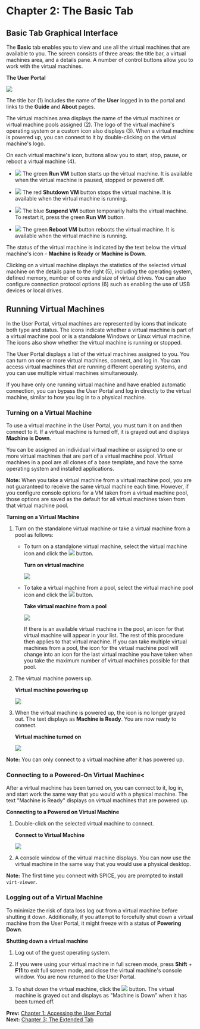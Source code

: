 # Chapter 2: The Basic Tab

## Basic Tab Graphical Interface

The **Basic** tab enables you to view and use all the virtual machines that are available to you. The screen consists of three areas: the title bar, a virtual machines area, and a details pane. A number of control buttons allow you to work with the virtual machines.

**The User Portal**

![](/images/intro-user/6142.png)

The title bar (1) includes the name of the **User** logged in to the portal and links to the **Guide** and **About** pages.

The virtual machines area displays the name of the virtual machines or virtual machine pools assigned (2). The logo of the virtual machine's operating system or a custom icon also displays (3). When a virtual machine is powered up, you can connect to it by double-clicking on the virtual machine's logo.

On each virtual machine's icon, buttons allow you to start, stop, pause, or reboot a virtual machine (4).

* ![](/images/intro-user/4646.png) The green **Run VM** button starts up the virtual machine. It is available when the virtual machine is paused, stopped or powered off.

* ![](/images/intro-user/4647.png) The red **Shutdown VM** button stops the virtual machine. It is available when the virtual machine is running.

* ![](/images/intro-user/4648.png) The blue **Suspend VM** button temporarily halts the virtual machine. To restart it, press the green **Run VM** button.

* ![](/images/intro-user/5038.png) The green **Reboot VM** button reboots the virtual machine. It is available when the virtual machine is running.

The status of the virtual machine is indicated by the text below the virtual machine's icon - **Machine is Ready** or **Machine is Down**.

Clicking on a virtual machine displays the statistics of the selected virtual machine on the details pane to the right (5), including the operating system, defined memory, number of cores and size of virtual drives. You can also configure connection protocol options (6) such as enabling the use of USB devices or local drives.

## Running Virtual Machines

In the User Portal, virtual machines are represented by icons that indicate both type and status. The icons indicate whether a virtual machine is part of a virtual machine pool or is a standalone Windows or Linux virtual machine. The icons also show whether the virtual machine is running or stopped.

The User Portal displays a list of the virtual machines assigned to you. You can turn on one or more virtual machines, connect, and log in. You can access virtual machines that are running different operating systems, and you can use multiple virtual machines simultaneously.

If you have only one running virtual machine and have enabled automatic connection, you can bypass the User Portal and log in directly to the virtual machine, similar to how you log in to a physical machine.

### Turning on a Virtual Machine

To use a virtual machine in the User Portal, you must turn it on and then connect to it. If a virtual machine is turned off, it is grayed out and displays **Machine is Down**.

You can be assigned an individual virtual machine or assigned to one or more virtual machines that are part of a virtual machine pool. Virtual machines in a pool are all clones of a base template, and have the same operating system and installed applications.

**Note:** When you take a virtual machine from a virtual machine pool, you are not guaranteed to receive the same virtual machine each time. However, if you configure console options for a VM taken from a virtual machine pool, those options are saved as the default for all virtual machines taken from that virtual machine pool.

**Turning on a Virtual Machine**

1. Turn on the standalone virtual machine or take a virtual machine from a pool as follows:

    * To turn on a standalone virtual machine, select the virtual machine icon and click the ![](/images/intro-user/4646.png) button.

        **Turn on virtual machine**

        ![](/images/intro-user/5126.png)

    * To take a virtual machine from a pool, select the virtual machine pool icon and click the ![](/images/intro-user/4646.png) button.

        **Take virtual machine from a pool**

        ![](/images/intro-user/5132.png)

        If there is an available virtual machine in the pool, an icon for that virtual machine will appear in your list. The rest of this procedure then applies to that virtual machine. If you can take multiple virtual machines from a pool, the icon for the virtual machine pool will change into an icon for the last virtual machine you have taken when you take the maximum number of virtual machines possible for that pool.

2. The virtual machine powers up.

    **Virtual machine powering up**

    ![](/images/intro-user/5129.png)

3. When the virtual machine is powered up, the icon is no longer grayed out. The text displays as **Machine is Ready**. You are now ready to connect.

    **Virtual machine turned on**

    ![](/images/intro-user/5127.png)

**Note:** You can only connect to a virtual machine after it has powered up.

### Connecting to a Powered-On Virtual Machine<

After a virtual machine has been turned on, you can connect to it, log in, and start work the same way that you would with a physical machine. The text "Machine is Ready" displays on virtual machines that are powered up.

**Connecting to a Powered on Virtual Machine**

1. Double-click on the selected virtual machine to connect.

    **Connect to Virtual Machine**

    ![](/images/intro-user/5128.png)

2. A console window of the virtual machine displays. You can now use the virtual machine in the same way that you would use a physical desktop.

**Note:** The first time you connect with SPICE, you are prompted to install `virt-viewer`.

### Logging out of a Virtual Machine

To minimize the risk of data loss log out from a virtual machine before shutting it down. Additionally, if you attempt to forcefully shut down a virtual machine from the User Portal, it might freeze with a status of **Powering Down**.

**Shutting down a virtual machine**

1. Log out of the guest operating system.

2. If you were using your virtual machine in full screen mode, press **Shift** + **F11** to exit full screen mode, and close the virtual machine's console window. You are now returned to the User Portal.

3. To shut down the virtual machine, click the ![](/images/intro-user/4647.png) button. The virtual machine is grayed out and displays as "Machine is Down" when it has been turned off.

**Prev:** [Chapter 1: Accessing the User Portal](../chap-Accessing_the_User_Portal) <br>
**Next:** [Chapter 3: The Extended Tab](../chap-The_Extended_Tab)
